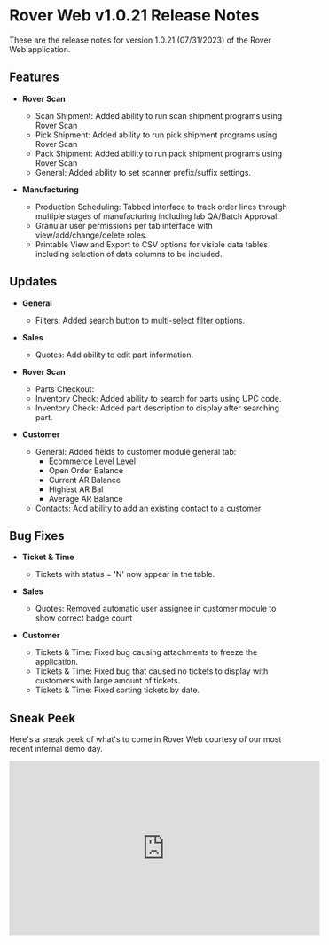 # Rover Web v1.0.21 Release Notes

<badge text= "Version 1.0.21" vertical="middle" />

<PageHeader />

These are the release notes for version 1.0.21 (07/31/2023) of the Rover Web application.
## Features


- **Rover Scan**
  - Scan Shipment: Added ability to run scan shipment programs using Rover Scan
  - Pick Shipment: Added ability to run pick shipment programs using Rover Scan
  - Pack Shipment: Added ability to run pack shipment programs using Rover Scan
  - General: Added ability to set scanner prefix/suffix settings.
 
- **Manufacturing**
  - Production Scheduling:  Tabbed interface to track order lines through multiple stages of manufacturing including lab QA/Batch Approval.
  - Granular user permissions per tab interface with view/add/change/delete roles.
  - Printable View and Export to CSV options for visible data tables including selection of data columns to be included. 

## Updates


- **General**
  - Filters: Added search button to multi-select filter options.

 

- **Sales**
  - Quotes: Add ability to edit part information.


- **Rover Scan**
  - Parts Checkout:
  - Inventory Check: Added ability to search for parts using UPC code.
  - Inventory Check: Added part description to display after searching part.

 

- **Customer**
  - General: Added fields to customer module general tab:
    - Ecommerce Level Level
    - Open Order Balance
    - Current AR Balance
    - Highest AR Bal
    - Average AR Balance
  - Contacts: Add ability to add an existing contact to a customer

 

## Bug Fixes

 

- **Ticket & Time**
  - Tickets with status = 'N' now appear in the table.
 

- **Sales**
  - Quotes: Removed automatic user assignee in customer module to show correct badge count


- **Customer**
  - Tickets & Time: Fixed bug causing attachments to freeze the application.
  - Tickets & Time: Fixed bug that caused no tickets to display with customers with large amount of tickets.
  - Tickets & Time: Fixed sorting tickets by date.

## Sneak Peek

Here's a sneak peek of what's to come in Rover Web courtesy of our most recent internal demo day.

<iframe width="560" height="315" src="https://www.youtube.com/embed/8j7BpU8ZAcY" title="YouTube video player" frameborder="0" allow="accelerometer; autoplay; clipboard-write; encrypted-media; gyroscope; picture-in-picture; web-share" allowfullscreen></iframe>


<PageFooter />
